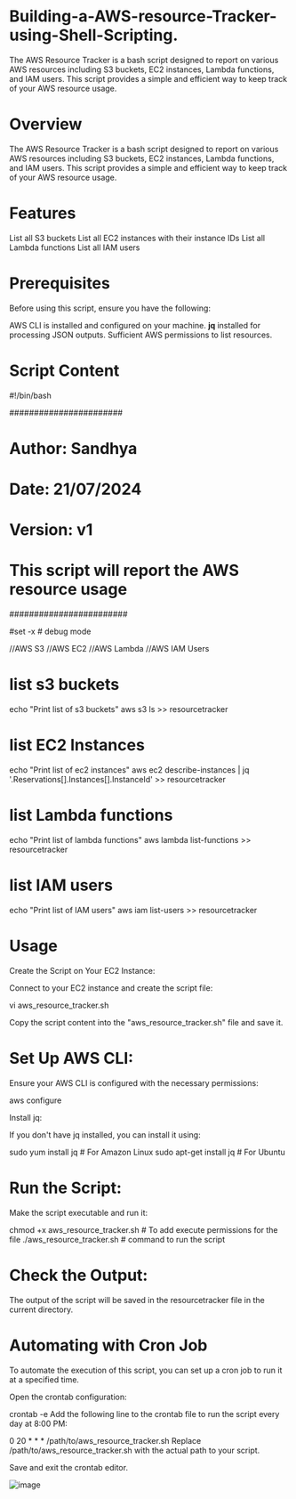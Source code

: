 # Building-a-AWS-resource-Tracker-using-Shell-Scripting.
The AWS Resource Tracker is a bash script designed to report on various AWS resources including S3 buckets, EC2 instances, Lambda functions, and IAM users. This script provides a simple and efficient way to keep track of your AWS resource usage.

# Overview
The AWS Resource Tracker is a bash script designed to report on various AWS resources including S3 buckets, EC2 instances, Lambda functions, and IAM users. This script provides a simple and efficient way to keep track of your AWS resource usage.

# Features
List all S3 buckets
List all EC2 instances with their instance IDs
List all Lambda functions
List all IAM users

# Prerequisites
Before using this script, ensure you have the following:

AWS CLI is installed and configured on your machine.
**jq** installed for processing JSON outputs.
Sufficient AWS permissions to list resources.

# Script Content
#!/bin/bash

#######################
# Author: Sandhya
# Date: 21/07/2024
# Version: v1
# This script will report the AWS resource usage
########################

#set -x # debug mode

 //AWS S3
 //AWS EC2
 //AWS Lambda
 //AWS IAM Users

# list s3 buckets
echo "Print list of s3 buckets"
aws s3 ls >> resourcetracker

# list EC2 Instances
echo "Print list of ec2 instances"
aws ec2 describe-instances | jq '.Reservations[].Instances[].InstanceId' >> resourcetracker

# list Lambda functions
echo "Print list of lambda functions"
aws lambda list-functions >> resourcetracker

# list IAM users
echo "Print list of IAM users"
aws iam list-users >> resourcetracker

# Usage
Create the Script on Your EC2 Instance:

Connect to your EC2 instance and create the script file:

vi aws_resource_tracker.sh

Copy the script content into the "aws_resource_tracker.sh" file and save it.

# Set Up AWS CLI:

Ensure your AWS CLI is configured with the necessary permissions:

aws configure

Install jq:

If you don't have jq installed, you can install it using:

sudo yum install jq  # For Amazon Linux
sudo apt-get install jq  # For Ubuntu

# Run the Script:

Make the script executable and run it:

chmod +x aws_resource_tracker.sh # To add execute permissions for the file
./aws_resource_tracker.sh # command to run the script

# Check the Output:

The output of the script will be saved in the resourcetracker file in the current directory.

# Automating with Cron Job
To automate the execution of this script, you can set up a cron job to run it at a specified time.

Open the crontab configuration:

crontab -e
Add the following line to the crontab file to run the script every day at 8:00 PM:

0 20 * * * /path/to/aws_resource_tracker.sh
Replace /path/to/aws_resource_tracker.sh with the actual path to your script.

Save and exit the crontab editor.

![image](https://github.com/user-attachments/assets/0874dc45-c201-4f71-9129-e7b08cf999e0)

